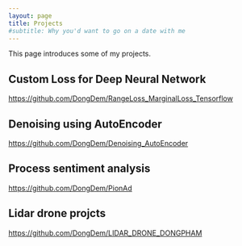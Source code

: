 ```yaml
---
layout: page
title: Projects
#subtitle: Why you'd want to go on a date with me
---
```

This page introduces some of my projects.

## Custom Loss for Deep Neural Network

https://github.com/DongDem/RangeLoss_MarginalLoss_Tensorflow

## Denoising using AutoEncoder

https://github.com/DongDem/Denoising_AutoEncoder

## Process sentiment analysis

https://github.com/DongDem/PionAd

## Lidar drone projcts

https://github.com/DongDem/LIDAR_DRONE_DONGPHAM

